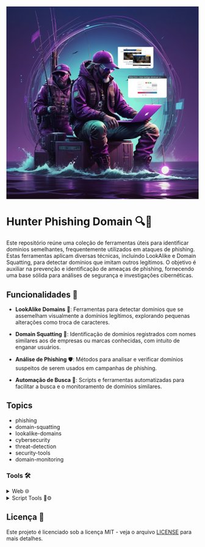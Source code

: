 <h1 align="center">
  <img src="hpdLogo.jpg" width="1020px" style="display: block; margin: 0 auto;">
</h1>

# Hunter Phishing Domain 🔍🎣

Este repositório reúne uma coleção de ferramentas úteis para identificar domínios semelhantes, frequentemente utilizados em ataques de phishing. Estas ferramentas aplicam diversas técnicas, incluindo LookAlike e Domain Squatting, para detectar domínios que imitam outros legítimos. O objetivo é auxiliar na prevenção e identificação de ameaças de phishing, fornecendo uma base sólida para análises de segurança e investigações cibernéticas.

## Funcionalidades 🚀

- **LookAlike Domains** 🔎: Ferramentas para detectar domínios que se assemelham visualmente a domínios legítimos, explorando pequenas alterações como troca de caracteres.

- **Domain Squatting** 📛: Identificação de domínios registrados com nomes similares aos de empresas ou marcas conhecidas, com intuito de enganar usuários.

- **Análise de Phishing** 🛡️: Métodos para analisar e verificar domínios suspeitos de serem usados em campanhas de phishing.

- **Automação de Busca** 🤖: Scripts e ferramentas automatizadas para facilitar a busca e o monitoramento de domínios similares.

## Topics

- phishing
- domain-squatting
- lookalike-domains
- cybersecurity
- threat-detection
- security-tools
- domain-monitoring

### Tools 🛠️ <a name="empresas"></a>
<details>
  <summary>Web 🌐</summary>

  - [dnstwist.it](https://dnstwist.it/)
  - [dnstwister.report](https://dnstwister.report/)
  - [SOCRadar Phishing Radar](https://socradar.io/labs/soc-tools/phishing-radar)
  - [PhishTank](https://phishtank.org/)
  - [Criminal Ip](https://www.criminalip.io/domain)
  - [Search DnsLytics](https://search.dnslytics.com/)
  - [Have I Been Squatted](https://haveibeensquatted.com/lookup)
  - [OTX AlienVault](https://otx.alienvault.com/browse/global/pulses?include_inactive=0&sort=-modified&page=1&limit=10)
  - [UrlScan.Io](https://urlscan.io/)
  - [Big Domain Data](https://www.bigdomaindata.com/)
  - [DupliChecker](https://www.duplichecker.com/)
  - [Typosquatting Finder](https://typosquatting-finder.circl.lu/)
  - [CheckPhish](https://checkphish.bolster.ai/)
  - [Open Phish - Phishing Intelligence.](https://openphish.com/)
  - [SpamHaus](https://www.spamhaus.org/)

</details>

<details>
  <summary>Script Tools 🤖⚙️</summary>

  - [DNSrazzle](https://github.com/f8al/DNSrazzle)
  - [urlcrazy](https://github.com/urbanadventurer/urlcrazy)
  - [dnstwist](https://github.com/elceef/dnstwist)
  - [DomainFuzz](https://github.com/monkeym4ster/DomainFuzz)
  - [d0ppelganger](https://github.com/Itsmmdoha/d0ppelganger)
  - [related-domains](https://github.com/gwen001/related-domains)
  - [ail-typo-squatting](https://github.com/typosquatter/ail-typo-squatting)
  - [opensquat](https://github.com/atenreiro/opensquat)
  - [urlinsane](https://github.com/ziazon/urlinsane)
  - [dnstwistlib](https://github.com/fslds/dnstwistlib)
  - [pypi-squatting](https://github.com/typosquatter/pypi-squatting)
  - [domain-scanner](https://github.com/DomainAlarm/domain-scanner)
  - [detect-lookalike-domains](https://github.com/kofogt/detect-lookalike-domains)
  - [lookalike-domains](https://github.com/duo-labs/lookalike-domains)
  - [idn_generator](https://github.com/phishai/idn_generator)

</details>

## Licença 📄

Este projeto é licenciado sob a licença MIT - veja o arquivo [LICENSE](LICENSE) para mais detalhes.
